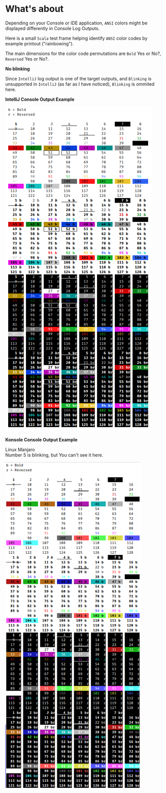 # What's about


Depending on your Console or IDE application, `ANSI` colors might be displayed differently in Console Log Outputs.

Here is a small `Scala` test frame helping identify `ANSI` color codes by example printout ("rainbowing").

The main dimensions for the color code permutations are `Bold` Yes or No?, `Reversed` Yes or No?.

__No blinking__ 

  Since `IntelliJ` log output is one of the target outputs, and `Blinking` is unsupported in `IntelliJ` (as far as I have noticed), `Blinking` is ommited here. 

__IntelliJ Console Output Example__

![](Screenshot_2023-02-10_19-47-28.png)


__Konsole Console Output Example__

Linux Manjaro<br>
Number 5 is blinking, but You can't see it here.

![](Screenshot_2023-02-10_19-56-35.png)


